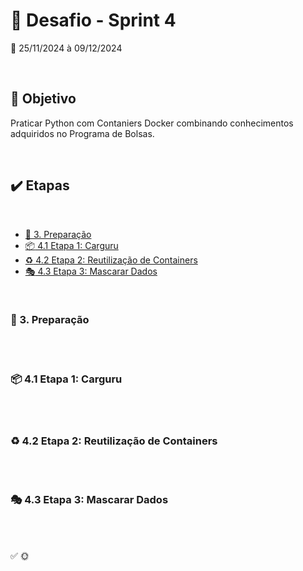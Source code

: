 # :jigsaw: Desafio - Sprint 4
:calendar: 25/11/2024 à 09/12/2024

<br>

## :dart: Objetivo

Praticar Python com Contaniers Docker combinando conhecimentos adquiridos no Programa de Bolsas.       


<br>


<!-- ## :thinking: Descrição 

Através de um dataset da loja de aplicativos da Google em .csv, criar um arquivo no formato .ipynb contendo código no modelo Notebook, com execução realizada. Incluir células em Markdown com documentação de cada célula de código criado

<br> -->

## :heavy_check_mark: Etapas

<br> 

* [:scroll: 3. Preparação](#-3-preparação)
* [:package: 4.1 Etapa 1: Carguru](#-41-etapa-1-carguru)
* [:recycle:  4.2 Etapa 2: Reutilização de Containers](#️-42-etapa-2-reutilização-de-containers)
* [:performing_arts: 4.3 Etapa 3: Mascarar Dados](#-43-etapa-3-mascarar-dados)


<br>

### :scroll: 3. Preparação

<!-- * Fazer o download do arquivo `googleplaystore.csv`, como arquivo base para manipulação, e construir ambiente utilizando Jupyter;


![Evidência 1]()                           
_Evidência 1: Arquivo `googleplaystore.csv` aberto no VSCode, IDE que escolhi para criar o ambiente com Jupyter_    -->

<br><br>

### :package: 4.1 Etapa 1: Carguru



<br><br>

### :recycle: 4.2 Etapa 2: Reutilização de Containers

<!-- No desenvolvimento dessa sprint, foi solicitada a utilização de células em Markdown para documentação do código criado. Com isso, como no arquivo `.IPYINB` está tudo extremamente detalhado, neste `README.md`, resolvi apontar alguns detalhes e resultados que achei interessantes.

<br>

* Remoção das linhas duplicadas.

![Evidência 3]()                           
_Evidência 3: Esta tabela é o resultado do código que verificou e removeu as duplicatas._ -->


<br><br>

### :performing_arts: 4.3 Etapa 3: Mascarar Dados

<br><br>

:white_check_mark:
:sun_with_face: